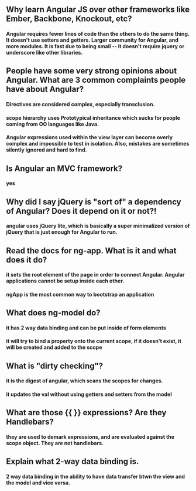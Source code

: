 ## Why learn Angular JS over other frameworks like Ember, Backbone, Knockout, etc?

#### Angular requires fewer lines of code than the others to do the same thing. It doesn't use setters and getters. Larger community for Angular, and more modules. It is fast due to being small -- it doesn't require jquery or underscore like other libraries. 

## People have some very strong opinions about Angular. What are 3 common complaints people have about Angular?

#### Directives are considered complex, especially transclusion. 
#### scope hierarchy uses Prototypical inheritance which sucks for people coming from OO languages like Java.
#### Angular expressions used within the view layer can become overly complex and impossible to test in isolation. Also, mistakes are sometimes silently ignored and hard to find.
## Is Angular an MVC framework?
#### yes
## Why did I say jQuery is "sort of" a dependency of Angular? Does it depend on it or not?!
#### angular uses jQuery lite, which is basically a super minimalized version of jQuery that is just enough for Angular to run.
## Read the docs for ng-app. What is it and what does it do?
#### it sets the root element of the page in order to connect Angular. Angular applications cannot be setup inside each other.
#### ngApp is the most common way to bootstrap an application
## What does ng-model do?
#### it has 2 way data binding and can be put inside of form elements
#### it will try to bind a property onto the current scope, if it doesn't exist, it will be created and added to the scope
## What is "dirty checking"?
#### it is the digest of angular, which scans the scopes for changes. 
#### it updates the val without using getters and setters from the model
## What are those {{ }} expressions? Are they Handlebars?
#### they are used to demark expressions, and are evaluated against the scope object. They are not handlebars.
## Explain what 2-way data binding is.
#### 2 way data binding in the ability to have data transfer btwn the view and the model and vice versa.
